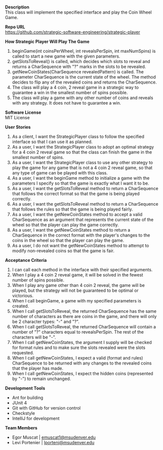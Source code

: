**Description** <br />
This class will implement the specified interface and play the Coin Wheel Game.

**Repo URL** <br />
https://github.com/strategic-software-engineering/strategic-player

**How Strategic Player Will Play The Game** <br />
1. beginGame(int coinsPerWheel, int revealsPerSpin, int maxNumSpins) is called to start a new game with the given parameters.
2. getSlotsToReveal() is called, which decides which slots to reveal and returns a CharSequence with "?" marks in the slots to be revealed.
3. getNewCoinStates(CharSequence revealedPattern) is called. The parameter CharSequence is the current state of the wheel. The method decides to flip any of the revealed coins and returns the CharSequence.
4. The class will play a 4 coin, 2 reveal game in a strategic way to guarantee a win in the smallest number of spins possible.
5. The class will play a game with any other number of coins and reveals with any strategy. It does not have to guarantee a win.

**Software License** <br />
MIT License

**User Stories** <br />
1. As a client, I want the StrategicPlayer class to follow the specified interface so that I can use it as planned. <br />
2. As a user, I want the StrategicPlayer class to adopt an optimal strategy for a 4 coin 2 reveal game so that the class can finish the game in the smallest number of spins.
3. As a user, I want the StrategicPlayer class to use any other strategy to play the game for any game that is not a 4 coin 2 reveal game, so that any type of game can be played with this class.
4. As a user, I want the beginGame method to initialize a game with the parameters I specify so that the game is exactly what I want it to be.
5. As a user, I want the getSlotsToReveal method to return a CharSequence that follows the correct format so that the game is being played correctly.
6. As a user, I want the getSlotsToReveal method to return a CharSequence that follows the rules so that the game is being played fairly.
7. As a user, I want the getNewCoinStates method to accept a valid CharSequence as an argument that represents the current state of the wheel so that the player can play the game correctly.
8. As a user, I want the getNewCoinStates method to return a CharSequence in the correct format with the player's changes to the coins in the wheel so that the player can play the game.
9. As a user, I do not want the getNewCoinStates method to attempt to modify non-revealed coins so that the game is fair.

**Acceptance Criteria** <br />
1. I can call each method in the interface with their specified arguments.
2. When I play a 4 coin 2 reveal game, it will be solved in the fewest number of spins possible.
3. When I play any game other than 4 coin 2 reveal, the game will be played, but the strategy will not be guaranteed to be optimal or victorious.
4. When I call beginGame, a game with my specified parameters is created.
5. When I call getSlotsToReveal, the returned CharSequence has the same number of characters as there are coins in the game, and there will only be 2 character types: "-" and "?".
6. When I call getSlotsToReveal, the returned CharSequence will contain a number of "?" characters equal to revealsPerSpin. The rest of the characters will be "-".
7. When I call getNewCoinStates, the argument I supply will be checked for format rules and to make sure the slots revealed were the slots requested.
8. When I call getNewCoinStates, I expect a valid (format and rules) CharSequence to be returned with any changes to the revealed coins that the player has made.
9. When I call getNewCoinStates, I expect the hidden coins (represented by "-") to remain unchanged.

**Development Tools** <br />
* Ant for building
* JUnit 4
* Git with GitHub for version control
* Checkstyle
* IntelliJ for development

**Team Members** <br />
- Egor Muscat | emuscat1@msudenver.edu
- Levi Portenier | lporteni@msudenver.edu